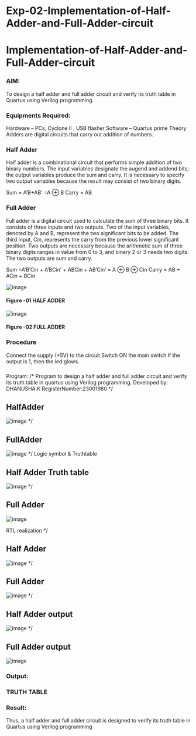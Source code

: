 # Exp-02-Implementation-of-Half-Adder-and-Full-Adder-circuit

# Implementation-of-Half-Adder-and-Full-Adder-circuit
### AIM:
To design a half adder and full adder circuit and verify its truth table in Quartus using Verilog programming.

### Equipments Required:
Hardware – PCs, Cyclone II , USB flasher
Software – Quartus prime
Theory
Adders are digital circuits that carry out addition of numbers.

### Half Adder
Half adder is a combinational circuit that performs simple addition of two binary numbers. The input variables designate the augend and addend bits; the output variables produce the sum and carry. It is necessary to specify two output variables because the result may consist of two binary digits.

Sum = A’B+AB’ =A ⊕ B Carry = AB

### Full Adder
Full adder is a digital circuit used to calculate the sum of three binary bits. It consists of three inputs and two outputs. Two of the input variables, denoted by A and B, represent the two significant bits to be added. The third input, Cin, represents the carry from the previous lower significant position. Two outputs are necessary because the arithmetic sum of three binary digits ranges in value from 0 to 3, and binary 2 or 3 needs two digits. The two outputs are sum and carry.

Sum =A’B’Cin + A’BCin’ + ABCin + AB’Cin’ = A ⊕ B ⊕ Cin Carry = AB + ACin + BCin

 ![image](https://user-images.githubusercontent.com/36288975/163552156-a13e5a56-c638-4110-97d9-8896907c8d25.png)

#### Figure -01 HALF ADDER 


![image](https://user-images.githubusercontent.com/36288975/163552057-b3547877-6d07-45b4-b7e0-bcfebfad9e1d.png)

#### Figure -02 FULL ADDER 

### Procedure

Connect the supply (+5V) to the circuit
Switch ON the main switch
If the output is 1, then the led glows.
### 
Program:
/*
Program to design a half adder and full adder circuit and verify its truth table in quartus using Verilog programming.
Developed by: DHANUSHA.K
RegisterNumber:23001980
*/
## HalfAdder
![image](https://github.com/Dhanusha17/Exp-02-Implementation-of-Half-Adder-and-Full-Adder-circuit/assets/151549957/510634e2-ddab-4944-94e6-a31559667a62)
*/
## FullAdder
![image](https://github.com/Dhanusha17/Exp-02-Implementation-of-Half-Adder-and-Full-Adder-circuit/assets/151549957/13c8c81b-f87e-42d5-8148-dbf4ce61144e)
*/
Logic symbol & Truthtable
## Half Adder Truth table 
![image](https://github.com/Dhanusha17/Exp-02-Implementation-of-Half-Adder-and-Full-Adder-circuit/assets/151549957/df94b0d7-e045-437f-b897-69f4ca2a668d)
*/
## Full Adder
![image](https://github.com/Dhanusha17/Exp-02-Implementation-of-Half-Adder-and-Full-Adder-circuit/assets/151549957/15dfcdad-dc83-474f-a683-b0f82c964a15)

RTL realization
*/ 
## Half Adder
![image](https://github.com/Dhanusha17/Exp-02-Implementation-of-Half-Adder-and-Full-Adder-circuit/assets/151549957/0a6c6f91-2a75-4d45-bdf5-dd6f197cdd8f)
*/
## Full Adder
![image](https://github.com/Dhanusha17/Exp-02-Implementation-of-Half-Adder-and-Full-Adder-circuit/assets/151549957/a468eae2-c987-4d3c-abc1-a9a02cbec942)
*/
## Half Adder output
![image](https://github.com/Dhanusha17/Exp-02-Implementation-of-Half-Adder-and-Full-Adder-circuit/assets/151549957/48930959-a908-4a4b-b115-2e3d6181aa58)
*/
## Full Adder output
![image](https://github.com/Dhanusha17/Exp-02-Implementation-of-Half-Adder-and-Full-Adder-circuit/assets/151549957/8902b436-c5d4-4b2c-a9fc-18f39804b138)


### Output:


### TRUTH TABLE 

### Result:
Thus, a half adder and full adder circuit is designed to verify its truth table in Quartus using Verilog
programming
